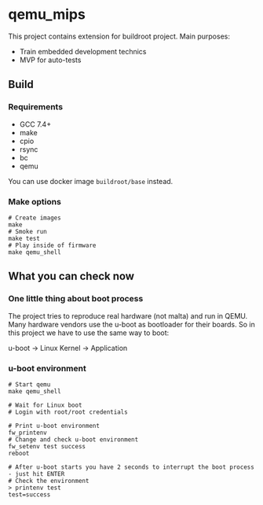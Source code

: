 # qemu_mips
This project contains extension for buildroot project.
Main purposes:
- Train embedded development technics
- MVP for auto-tests

## Build
### Requirements
- GCC 7.4+
- make
- cpio
- rsync
- bc
- qemu

You can use docker image `buildroot/base` instead.

### Make options
```shell
# Create images
make
# Smoke run
make test
# Play inside of firmware
make qemu_shell
```

## What you can check now
### One little thing about boot process
The project tries to reproduce real hardware (not malta) and run in QEMU. Many hardware vendors use the u-boot as bootloader for their boards.
So in this project we have to use the same way to boot:

u-boot -> Linux Kernel -> Application
### u-boot environment
```shell
# Start qemu
make qemu_shell

# Wait for Linux boot
# Login with root/root credentials

# Print u-boot environment
fw_printenv
# Change and check u-boot environment
fw_setenv test success
reboot

# After u-boot starts you have 2 seconds to interrupt the boot process - just hit ENTER
# Check the environment
> printenv test
test=success
```